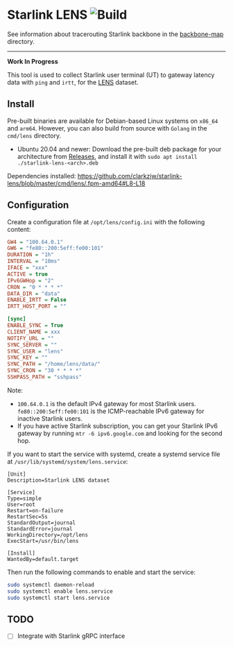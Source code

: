 # Starlink LENS ![Build](https://github.com/clarkzjw/starlink-lens/actions/workflows/build.yaml/badge.svg)

See information about tracerouting Starlink backbone in the [backbone-map](./backbone-map) directory.

---

**Work In Progress**

This tool is used to collect Starlink user terminal (UT) to gateway latency data with `ping` and `irtt`, for the [LENS](https://github.com/clarkzjw/LENS) dataset.

## Install

Pre-built binaries are available for Debian-based Linux systems on `x86_64` and `arm64`. However, you can also build from source with `Golang` in the `cmd/lens` directory.

* Ubuntu 20.04 and newer: Download the pre-built deb package for your architecture from [Releases](https://github.com/clarkzjw/starlink-lens/releases), and install it with `sudo apt install ./starlink-lens-<arch>.deb`

Dependencies installed: https://github.com/clarkzjw/starlink-lens/blob/master/cmd/lens/.fpm-amd64#L8-L18

## Configuration

Create a configuration file at `/opt/lens/config.ini` with the following content:

```ini
GW4 = "100.64.0.1"
GW6 = "fe80::200:5eff:fe00:101"
DURATION = "1h"
INTERVAL = "10ms"
IFACE = "xxx"
ACTIVE = true
IPv6GWHop = "2"
CRON = "0 * * * *"
DATA_DIR = "data"
ENABLE_IRTT = False
IRTT_HOST_PORT = ""

[sync]
ENABLE_SYNC = True
CLIENT_NAME = xxx
NOTIFY_URL = ""
SYNC_SERVER = ""
SYNC_USER = "lens"
SYNC_KEY = ""
SYNC_PATH = "/home/lens/data/"
SYNC_CRON = "30 * * * *"
SSHPASS_PATH = "sshpass"
```

Note:

+ `100.64.0.1` is the default IPv4 gateway for most Starlink users. `fe80::200:5eff:fe00:101` is the ICMP-reachable IPv6 gateway for inactive Starlink users.
+ If you have active Starlink subscription, you can get your Starlink IPv6 gateway by running `mtr -6 ipv6.google.com` and looking for the second hop.

If you want to start the service with systemd, create a systemd service file at `/usr/lib/systemd/system/lens.service`:

```
[Unit]
Description=Starlink LENS dataset

[Service]
Type=simple
User=root
Restart=on-failure
RestartSec=5s
StandardOutput=journal
StandardError=journal
WorkingDirectory=/opt/lens
ExecStart=/usr/bin/lens

[Install]
WantedBy=default.target
```

Then run the following commands to enable and start the service:

```bash
sudo systemctl daemon-reload
sudo systemctl enable lens.service
sudo systemctl start lens.service
```

## TODO

- [ ] Integrate with Starlink gRPC interface
